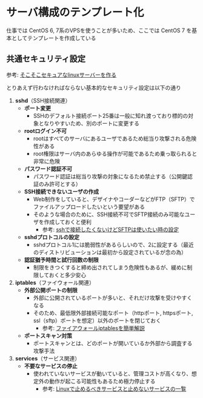 # サーバ構成のテンプレート化

仕事では CentOS 6, 7系のVPSを使うことが多いため、ここでは CentOS 7 を基本としてテンプレートを作成している

## 共通セキュリティ設定

参考: [そこそこセキュアなlinuxサーバーを作る](https://qiita.com/cocuh/items/e7c305ccffb6841d109c)

とりあえず行わなければならない基本的なセキュリティ設定は以下の通り

1. **sshd**（SSH接続関連）
    - **ポート変更**
        - SSHのデフォルト接続ポート25番は一般に知れ渡っており標的の対象となりやすいため、別のポートに変更する
    - **rootログイン不可**
        - rootはすべてのサーバにあるユーザであるため総当り攻撃される危険性がある
        - root権限はサーバ内のあらゆる操作が可能であるため乗っ取られると非常に危険
    - **パスワード認証不可**
        - パスワード認証は総当り攻撃の対象になるため禁止する（公開鍵認証のみ許可とする）
    - **SSH接続できないユーザの作成**
        - Web制作をしていると、デザイナやコーダーなどがFTP（SFTP）でファイルアップロードしたいという要望がある
        - そのような場合のために、SSH接続不可でSFTP接続のみ可能なユーザを作成しておくと便利
            - 参考: [sshで接続したくないけどSFTPは使いたい時の設定](https://qiita.com/nisihunabasi/items/aa0cf18dbf8fd4320b2c)
    - **sshdプロトコルの設定**
        - sshdプロトコル1には脆弱性があるらしいので、2に設定する（最近のディストリビューションは最初から設定されているが念の為）
    - **認証猶予時間と試行回数の制限**
        - 制限をきつくすると締め出されてしまう危険性もあるが、緩めに制限しておくと多少安心
2. **iptables**（ファイウォール関連）
    - **外部公開ポートの制限**
        - 外部に公開されているポートが多いと、それだけ攻撃を受けやすくなる
        - そのため、最低限外部接続可能なポート（httpポート, httpsポート, ssl（sftp）ポートを想定）以外のポートを閉じておく
            - 参考: [ファイアウォールiptablesを簡単解説](https://knowledge.sakura.ad.jp/4048/)
    - **ポートスキャン対策**
        - ポートスキャンとは、どのポートが開いているか外部から調査する攻撃手法
3. **services**（サービス関連）
    - **不要なサービスの停止**
        - 使われていないサービスが動いていると、管理コストが高くなり、想定外の動作が起こる可能性もあるため極力停止する
            - 参考: [Linuxで止めるべきサービスと止めないサービスの一覧](https://tech-mmmm.blogspot.com/2016/03/linux.html)
